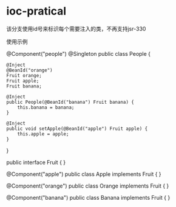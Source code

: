 ioc-pratical
============

该分支使用id号来标识每个需要注入的类，不再支持jsr-330

使用示例

@Component("people")
@Singleton
public class People {

	@Inject
	@BeanId("orange")
	Fruit orange;
	Fruit apple;
	Fruit banana;
	
	@Inject
	public People(@BeanId("banana") Fruit banana) {
		this.banana = banana;
	}

	@Inject
	public void setApple(@BeanId("apple") Fruit apple) {
		this.apple = apple;
	}
}

public interface Fruit {
}

@Component("apple")
public class Apple implements Fruit {
}

@Component("orange")
public class Orange implements Fruit {
}

@Component("banana")
public class Banana implements Fruit {
}
